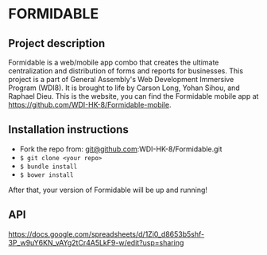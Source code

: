 # FORMIDABLE

## Project description

Formidable is a web/mobile app combo that creates the ultimate centralization and distribution of forms and reports for businesses. This project is a part of General Assembly's Web Development Immersive Program (WDI8). It is brought to life by Carson Long, Yohan Sihou, and Raphael Dieu. This is the website, you can find the Formidable mobile app at https://github.com/WDI-HK-8/Formidable-mobile.

## Installation instructions

- Fork the repo from: git@github.com:WDI-HK-8/Formidable.git
- ```$ git clone <your repo>```
- ```$ bundle install```
- ```$ bower install```

After that, your version of Formidable will be up and running!

## API
https://docs.google.com/spreadsheets/d/1Zi0_d8653b5shf-3P_w9uY6KN_vAYg2tCr4A5LkF9-w/edit?usp=sharing
